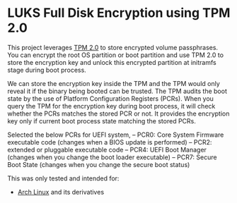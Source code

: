 # LUKS Full Disk Encryption using TPM 2.0

This project leverages [TPM 2.0](https://en.wikipedia.org/wiki/Trusted_Platform_Module) to store encrypted volume passphrases. You can encrypt the root OS partition or boot partition and use TPM 2.0 to store the encryption key and unlock this encrypted partition at initramfs stage during boot process.

We can store the encryption key inside the TPM and the TPM would only reveal it if the binary being booted can be trusted.
The TPM audits the boot state by the use of Platform Configuration Registers (PCRs). When you query the TPM for the encryption key during boot process, it will check whether the PCRs matches the stored PCR or not. It provides the encryption key only if current boot process state matching the stored PCRs.

Selected the below PCRs for UEFI system,
– PCR0: Core System Firmware executable code (changes when a BIOS update is performed)
– PCR2: extended or pluggable executable code
– PCR4: UEFI Boot Manager (changes when you change the boot loader executable)
– PCR7: Secure Boot State (changes when you change the secure boot status)

This was only tested and intended for:

* [Arch Linux](https://www.archlinux.org/) and its derivatives
